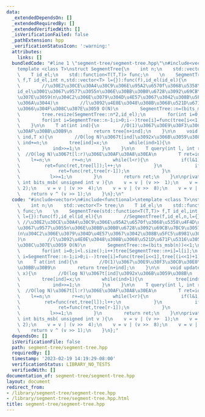 ```yaml
---
data:
  _extendedDependsOn: []
  _extendedRequiredBy: []
  _extendedVerifiedWith: []
  _isVerificationFailed: false
  _pathExtension: hpp
  _verificationStatusIcon: ':warning:'
  attributes:
    links: []
  bundledCode: "#line 1 \"segment-tree/segment-tree.hpp\"\n#include<vector>\n#include<functional>\n\
    template <class T>\nstruct SegmentTree{\n    int n;\n    std::vector<T> tree;\n\
    \    T id_el;\n    std::function<T(T,T)> func;\n    \n    SegmentTree(std::function<T(T,T)>\
    \ f,T id_el,int n,std::vector<T> l={}):func(f),id_el(id_el){\n        //SegmentTree(f,id_el,n,l={})\n\
    \        //\u30E2\u30CE\u30A4\u30C9\u306E\u95A2\u6570f\u3068\u5358\u4F4D\u5143\
    id_el\u3001\u3067\u9577\u3055n\u306E\u30BB\u30B0\u6728\u3092\u69CB\u7BC9\u3057\
    \u307E\u3059(n\u304C2\u306E\u3079\u304D\u4E57\u3067\u3042\u308B\u5FC5\u8981\u306F\
    \u306A\u3044)\n        //l\u3092\u4E0E\u3048\u308B\u3068\u521D\u671F\u5316\u3057\
    \u3066\u304F\u308C\u307E\u3059 O(N)\n        SegmentTree::n=(bits_msb(n))<<1;\n\
    \        tree.resize(SegmentTree::n*2,id_el);\n        for(int i=0;i<l.size();i++)tree[SegmentTree::n+i]=l[i];\n\
    \        for(int i=SegmentTree::n-1;i>0;i--)tree[i]=func(tree[i<<1],tree[(i<<1)+1]);\n\
    \    }\n\n    T at(int ind){\n        //O(1)\u3067\u30E9\u30F3\u30C0\u30E0\u30A2\
    \u30AF\u30BB\u30B9\n        return tree[n+ind];\n    }\n\n    void update(int\
    \ ind,T x){\n        //O(log N)\u3067t[ind]\u3092x\u306B\u3059\u308B\n       \
    \ ind+=n;\n        tree[ind]=x;\n        while(ind>1){\n            tree[ind>>1]=func(tree[ind],tree[ind^1]);\n\
    \            ind>>=1;\n        }\n    }\n\n    T query(int l, int r){\n      \
    \  //O(log N)\u3067t[l:r)\u306E\u30AF\u30A8\u30EA\n        T ret=id_el;\n    \
    \    l+=n;\n        r+=n;\n        while(l<r){\n            if(l&1){\n       \
    \         ret=func(ret,tree[l]);l++;\n            }\n            if(r&1){\n  \
    \              ret=func(ret,tree[r-1]);\n            }\n            r>>=1;\n \
    \           l>>=1;\n        }\n        return ret;\n    }\n\nprivate:\n    unsigned\
    \ int bits_msb( unsigned int v ){\n    v = v | (v >>  1);\n    v = v | (v >> \
    \ 2);\n    v = v | (v >>  4);\n    v = v | (v >>  8);\n    v = v | (v >> 16);\n\
    \    return v ^ (v >> 1);\n    }\n};\n"
  code: "#include<vector>\n#include<functional>\ntemplate <class T>\nstruct SegmentTree{\n\
    \    int n;\n    std::vector<T> tree;\n    T id_el;\n    std::function<T(T,T)>\
    \ func;\n    \n    SegmentTree(std::function<T(T,T)> f,T id_el,int n,std::vector<T>\
    \ l={}):func(f),id_el(id_el){\n        //SegmentTree(f,id_el,n,l={})\n       \
    \ //\u30E2\u30CE\u30A4\u30C9\u306E\u95A2\u6570f\u3068\u5358\u4F4D\u5143id_el\u3001\
    \u3067\u9577\u3055n\u306E\u30BB\u30B0\u6728\u3092\u69CB\u7BC9\u3057\u307E\u3059\
    (n\u304C2\u306E\u3079\u304D\u4E57\u3067\u3042\u308B\u5FC5\u8981\u306F\u306A\u3044\
    )\n        //l\u3092\u4E0E\u3048\u308B\u3068\u521D\u671F\u5316\u3057\u3066\u304F\
    \u308C\u307E\u3059 O(N)\n        SegmentTree::n=(bits_msb(n))<<1;\n        tree.resize(SegmentTree::n*2,id_el);\n\
    \        for(int i=0;i<l.size();i++)tree[SegmentTree::n+i]=l[i];\n        for(int\
    \ i=SegmentTree::n-1;i>0;i--)tree[i]=func(tree[i<<1],tree[(i<<1)+1]);\n    }\n\
    \n    T at(int ind){\n        //O(1)\u3067\u30E9\u30F3\u30C0\u30E0\u30A2\u30AF\
    \u30BB\u30B9\n        return tree[n+ind];\n    }\n\n    void update(int ind,T\
    \ x){\n        //O(log N)\u3067t[ind]\u3092x\u306B\u3059\u308B\n        ind+=n;\n\
    \        tree[ind]=x;\n        while(ind>1){\n            tree[ind>>1]=func(tree[ind],tree[ind^1]);\n\
    \            ind>>=1;\n        }\n    }\n\n    T query(int l, int r){\n      \
    \  //O(log N)\u3067t[l:r)\u306E\u30AF\u30A8\u30EA\n        T ret=id_el;\n    \
    \    l+=n;\n        r+=n;\n        while(l<r){\n            if(l&1){\n       \
    \         ret=func(ret,tree[l]);l++;\n            }\n            if(r&1){\n  \
    \              ret=func(ret,tree[r-1]);\n            }\n            r>>=1;\n \
    \           l>>=1;\n        }\n        return ret;\n    }\n\nprivate:\n    unsigned\
    \ int bits_msb( unsigned int v ){\n    v = v | (v >>  1);\n    v = v | (v >> \
    \ 2);\n    v = v | (v >>  4);\n    v = v | (v >>  8);\n    v = v | (v >> 16);\n\
    \    return v ^ (v >> 1);\n    }\n};"
  dependsOn: []
  isVerificationFile: false
  path: segment-tree/segment-tree.hpp
  requiredBy: []
  timestamp: '2023-02-19 14:19:29-08:00'
  verificationStatus: LIBRARY_NO_TESTS
  verifiedWith: []
documentation_of: segment-tree/segment-tree.hpp
layout: document
redirect_from:
- /library/segment-tree/segment-tree.hpp
- /library/segment-tree/segment-tree.hpp.html
title: segment-tree/segment-tree.hpp
---
```


